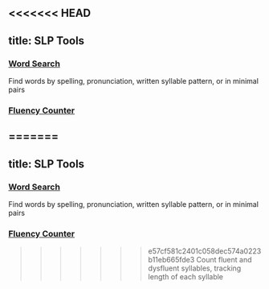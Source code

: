 <<<<<<< HEAD
---
title: SLP Tools
---

### [Word Search](WordSearch.html)
Find words by spelling, pronunciation, written syllable pattern, or in minimal pairs

### [Fluency Counter](FLuencyTimer.html)
=======
---
title: SLP Tools
---

### [Word Search](wordsearch.html)
Find words by spelling, pronunciation, written syllable pattern, or in minimal pairs

### [Fluency Counter](fluencycounter.html)
>>>>>>> e57cf581c2401c058dec574a0223b11eb665fde3
Count fluent and dysfluent syllables, tracking length of each syllable